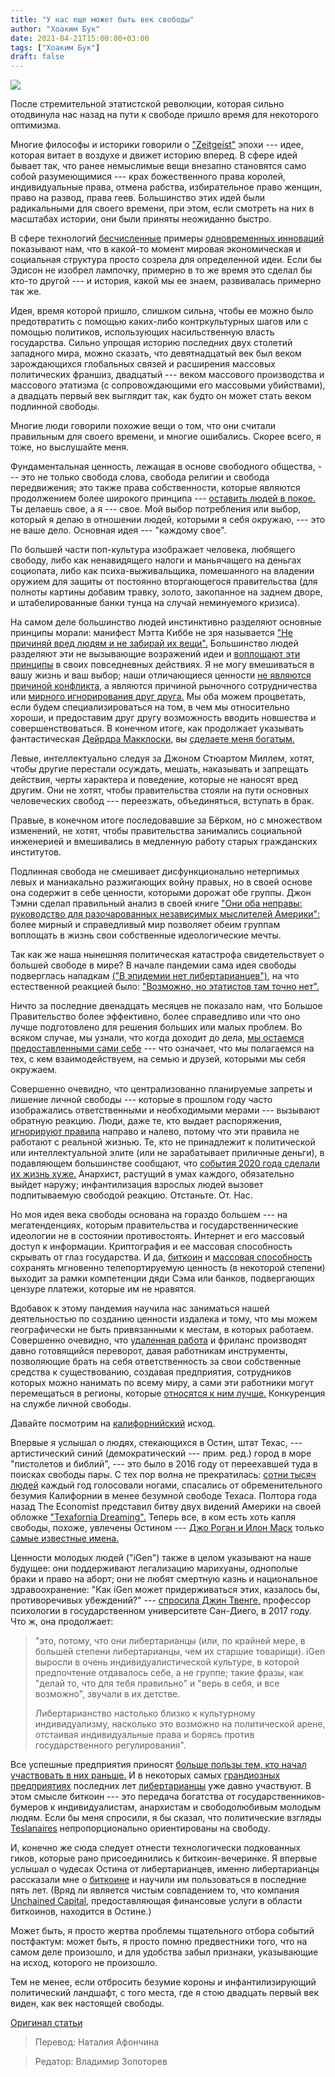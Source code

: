 ```yaml
---
title: "У нас еще может быть век свободы"
author: "Хоаким Бук"
date: 2021-04-21T15:00:00+03:00
tags: ["Хоаким Бук"]
draft: false
---
```

![](https://www.aier.org/wp-content/uploads/2021/02/path-800x508.jpg)

После стремительной этатистской революции, которая сильно отодвинула нас назад на пути к свободе пришло время для некоторого оптимизма.

Многие философы и историки говорили о ["Zeitgeist"](https://en.wikipedia.org/wiki/Zeitgeist) эпохи --- идее, которая  витает в воздухе и движет историю вперед. В сфере идей бывает так, что ранее немыслимые вещи внезапно становятся само собой разумеющимися --- крах божественного права королей, индивидуальные права, отмена рабства, избирательное право женщин, право на развод, права геев. Большинство этих идей были радикальными для своего времени, при этом, если смотреть на них в масштабах истории, они были приняты неожиданно быстро.

В сфере технологий [бесчисленные](https://notesonliberty.com/2018/11/27/innovation-and-the-failure-of-the-great-man-theory/) примеры [одновременных инноваций](https://www.aier.org/article/matt-ridley-on-innovation/) показывают нам, что в какой-то момент мировая экономическая и социальная структура просто созрела для определенной идеи. Если бы Эдисон не изобрел лампочку, примерно в то же время это сделал бы кто-то другой --- и история, какой мы ее знаем, развивалась примерно так же.

Идея, время которой пришло, слишком сильна, чтобы ее можно было предотвратить с помощью каких-либо контркультурных шагов или с помощью политиков, использующих насильственную власть государства. Сильно упрощая историю последних двух столетий западного мира, можно сказать, что девятнадцатый век был веком зарождающихся глобальных связей и расширения массовых политических франшиз, двадцатый --- веком массового производства и массового этатизма (с сопровождающими его массовыми убийствами), а двадцать первый век выглядит так, как будто он может стать веком подлинной свободы.

Многие люди говорили похожие вещи о том, что они считали правильным для своего времени, и многие ошибались. Скорее всего, я тоже, но выслушайте меня.

Фундаментальная ценность, лежащая в основе свободного общества, --- это не только свобода слова, свобода религии и свобода передвижения; это также права собственности, которые являются продолжением более широкого принципа --- [оставить людей в покое.](https://joakimbook57.medium.com/the-virtues-of-leaving-people-alone-8554f60268ed) Ты делаешь свое, а я --- свое. Мой выбор потребления или выбор, который я делаю в отношении людей, которыми я себя окружаю, --- это не ваше дело. Основная идея --- "каждому свое".

По большей части поп-культура изображает человека, любящего свободу, либо как ненавидящего налоги и маньячащего на деньгах социопата, либо как психа-выживальщика, помешанного на владении оружием для защиты от постоянно вторгающегося правительства (для полноты картины добавим травку, золото, закопанное на заднем дворе, и штабелированные банки тунца на случай неминуемого кризиса).

На самом деле большинство людей инстинктивно разделяют основные принципы морали: манифест Мэтта Киббе не зря называется ["Не причиняй вред людям и не забирай их вещи".](https://www.harpercollins.com/products/dont-hurt-people-and-dont-take-their-stuff-matt-kibbe?variant=32207626305570) Большинство людей разделяют эти не вызывающие возражений идеи и [воплощают эти принципы](https://joakimbook57.medium.com/to-align-or-not-to-align-516bf5ea313a) в своих повседневных действиях. Я не могу вмешиваться в вашу жизнь и ваш выбор; наши отличающиеся ценности [не являются причиной конфликта,](https://www.aier.org/article/more-or-less-democratic/) а являются причиной рыночного сотрудничества или [мирного игнорирования друг друга.](https://www.aier.org/article/the-only-way-to-win-is-not-to-play/) Мы оба можем процветать, если будем специализироваться на том, в чем мы относительно хороши, и предоставим друг другу возможность вводить новшества и совершенствоваться. В конечном итоге, как продолжает указывать фантастическая [Дейрдра Макклоски,](https://www.aier.org/article/happy-birthday-deirdre-mccloskey/) вы [сделаете меня богатым.](https://www.aier.org/article/leave-me-alone-and-ill-make-you-rich-who-made-our-book-possible/)

Левые, интеллектуально следуя за Джоном Стюартом Миллем, хотят, чтобы другие перестали осуждать, мешать, наказывать и запрещать действия, черты характера и поведение, которые не наносят вред другим. Они не хотят, чтобы правительства стояли на пути основных человеческих свобод --- переезжать, объединяться, вступать в брак.

Правые, в конечном итоге последовавшие за Бёрком, но с множеством изменений, не хотят, чтобы правительства занимались социальной инженерией и вмешивались в медленную работу старых гражданских институтов.

Подлинная свобода не смешивает дисфункционально нетерпимых левых и маниакально разжигающих войну правых, но в своей основе она содержит в себе ценности, которыми дорожат обе группы. Джон Тэмни сделал правильный анализ в своей книге ["Они оба неправы: руководство для разочарованных независимых мыслителей Америки":](https://www.amazon.com/Theyre-Both-Wrong-Frustrated-Independent/dp/1630691801/ref=tmm_hrd_swatch_0?_encoding=UTF8&qid=&sr=) более мирный и справедливый мир позволяет обеим группам воплощать в жизнь свои собственные идеологические мечты.

Так как же наша нынешняя политическая катастрофа свидетельствует о большей свободе в мире? В начале пандемии сама идея свободы подверглась нападкам [("В эпидемии нет либертарианцев")](https://www.theatlantic.com/politics/archive/2020/03/trump-socialism-and-coronavirus-epidemic/607681/), на что естественной реакцией было: ["Возможно, но этатистов там точно нет".](https://thehill.com/blogs/congress-blog/politics/492147-there-are-more-libertarians-in-a-pandemic)

Ничто за последние двенадцать месяцев не показало нам, что Большое Правительство более эффективно, более справедливо или что оно лучше подготовлено для решения больших или малых проблем. Во всяком случае, мы узнали, что когда доходит до дела, [мы остаемся предоставленными сами себе](https://joakimbook57.medium.com/the-world-at-its-darkest-11e4476d746c) --- что означает, что мы полагаемся на тех, с кем взаимодействуем, на семью и друзей, которыми мы себя окружаем.

Совершенно очевидно, что централизованно планируемые запреты и лишение личной свободы --- которые в прошлом году часто изображались ответственными и необходимыми мерами --- вызывают обратную реакцию. Люди, даже те, кто выдает распоряжения, [игнорируют правила](https://www.aier.org/article/people-only-pretend-to-practice-social-distancing/) направо и налево, потому что эти правила не работают с реальной жизнью. Те, кто не принадлежит к политической или интеллектуальной элите (или не зарабатывает приличные деньги), в подавляющем большинстве сообщают, что [события 2020 года сделали их жизнь хуже.](https://www.aier.org/article/americans-are-fleeing-lockdowns-when-they-can-afford-it/) Анархист, растущий в умах каждого, обязательно выйдет наружу; инфантилизация взрослых людей вызовет подпитываемую свободой реакцию. Отстаньте. От. Нас.

Но моя идея века свободы основана на гораздо большем --- на мегатенденциях, которым правительства и государственнические идеологии не в состоянии противостоять. Интернет и его массовый доступ к информации. Криптография и ее массовая способность скрывать от глаз государства. И да, [биткоин](https://www.aier.org/article/bitcoins-impressive-year-in-perspective/) и [массовая способность](https://www.aier.org/article/the-year-populism-was-right-and-the-experts-werent/) сохранять мгновенно телепортируемую ценность (в некоторой степени) выходит за рамки компетенции дяди Сэма или банков, подвергающих цензуре платежи, которые им не нравятся.

Вдобавок к этому пандемия научила нас заниматься нашей деятельностью по созданию ценности издалека и тому, что мы можем географически не быть привязанными к местам, в которых работаем. Совершенно очевидно, что [удаленная работа](https://joakimbook57.medium.com/making-a-living-as-a-freelancer-fits-doubts-and-windfalls-41f57051487c) и фриланс производят давно готовящийся переворот, давая работникам инструменты, позволяющие брать на себя ответственность за свои собственные средства к существованию, создавая предприятия, сотрудников которых можно нанимать по всему миру, а сами эти работники могут перемещаться в регионы, которые [относятся к ним лучше.](https://www.aier.org/article/voting-with-your-feet/) Конкуренция на службе личной свободы.

Давайте посмотрим на [калифорнийский](https://www.wsj.com/articles/california-love-it-and-leave-it-11605472619) исход.

Впервые я услышал о людях, стекающихся в Остин, штат Техас, --- артистический синий (демократический --- прим. ред.) город в море "пистолетов и библий", --- это было в 2016 году от переехавшей туда в поисках свободы пары. С тех пор волна не прекратилась: [сотни тысяч людей](https://www.dallasnews.com/business/economy/2020/12/09/elon-musks-relocation-follows-687000-other-californians-whove-moved-to-texas-in-last-decade/#:~:text=Californians%20made%20up%20roughly%2013,peak%20in%202018%20of%2086,164.) каждый год голосовали ногами, спасались от обременительного безумия Калифорнии в менее  безумной свободе Техаса. Полтора года назад The Economist представил битву двух видений Америки на своей обложке ["Texafornia Dreaming".](https://www.economist.com/leaders/2019/06/20/texafornia-dreaming) Теперь все, в ком есть хоть капля свободы, похоже, увлечены Остином --- [Джо Роган и Илон Маск](https://open.spotify.com/) только [самые известные имена.](https://www.forbes.com/sites/sethcohen/2020/05/16/dude-departure-what-elon-musk-and-joe-rogan-have-in-common/?sh=2f2c71a378fa)

Ценности молодых людей ("iGen") также в целом указывают на наше будущее: они поддерживают легализацию марихуаны, однополые браки и право на аборт; они не любят смертную казнь и национальное здравоохранение: "Как iGen может придерживаться этих, казалось бы, противоречивых убеждений?" --- [спросила Джин Твенге,](https://time.com/4909722/trump-millennials-igen-republicans-voters/) профессор психологии в государственном университете Сан-Диего, в 2017 году. Что ж, она продолжает:

> "это, потому, что они либертарианцы (или, по крайней мере, в большей степени либертарианцы, чем их старшие товарищи). iGen выросли в очень индивидуалистической культуре, в которой предпочтение отдавалось себе, а не группе; такие фразы, как "делай то, что для тебя правильно" и "верь в себя, и все возможно", звучали в их детстве.
>
> Либертарианство настолько близко к культурному индивидуализму, насколько это возможно на политической арене, отстаивая индивидуальные права и борясь против государственного регулирования".

Все успешные предприятия приносят [больше пользы тем, кто начал участвовать в них раньше.](https://www.aier.org/article/are-all-cryptocurrencies-pyramid-schemes/) И в некоторых самых [грандиозных предприятиях](https://www.aier.org/article/the-year-populism-was-right-and-the-experts-werent/) последних лет [либертарианцы](https://www.aier.org/article/in-defense-of-bitcoin-billionaires/) уже давно участвуют. В этом смысле биткоин --- это передача богатства от государственников-бумеров к индивидуалистам, анархистам и свободолюбивым молодым людям. Если бы меня спросили, я бы сказал, что политические взгляды [Teslanaires](https://www.bbc.com/news/business-55391571) непропорционально ориентированы на свободу.

И, конечно же сюда следует отнести технологически подкованных гиков, которые рано присоединились к биткоин-вечеринке. Я впервые услышал о чудесах Остина от либертарианцев, именно либертарианцы рассказали мне о [биткоине](https://authory.com/JoakimBook/I-Have-Doubts-About-Bitcoin) и научили им пользоваться в последние пять лет. (Вряд ли является чистым совпадением то, что компания [Unchained Capital,](https://unchained-capital.com/about/) предоставляющая финансовые услуги в области биткоинов, находится в Остине.)

Может быть, я просто жертва проблемы тщательного отбора событий постфактум: может быть, я просто помню предвестники того, что на самом деле произошло, и для удобства забыл признаки, указывающие на исход, которого не произошло.

Тем не менее, если отбросить безумие короны и инфантилизирующий политический ландшафт, с того места, где я стою двадцать первый век виден, как век настоящей свободы.

[Оригинал статьи](https://www.aier.org/article/we-can-still-have-a-century-of-liberty/)

> Перевод: Наталия Афончина

> Редатор: Владимир Золоторев
